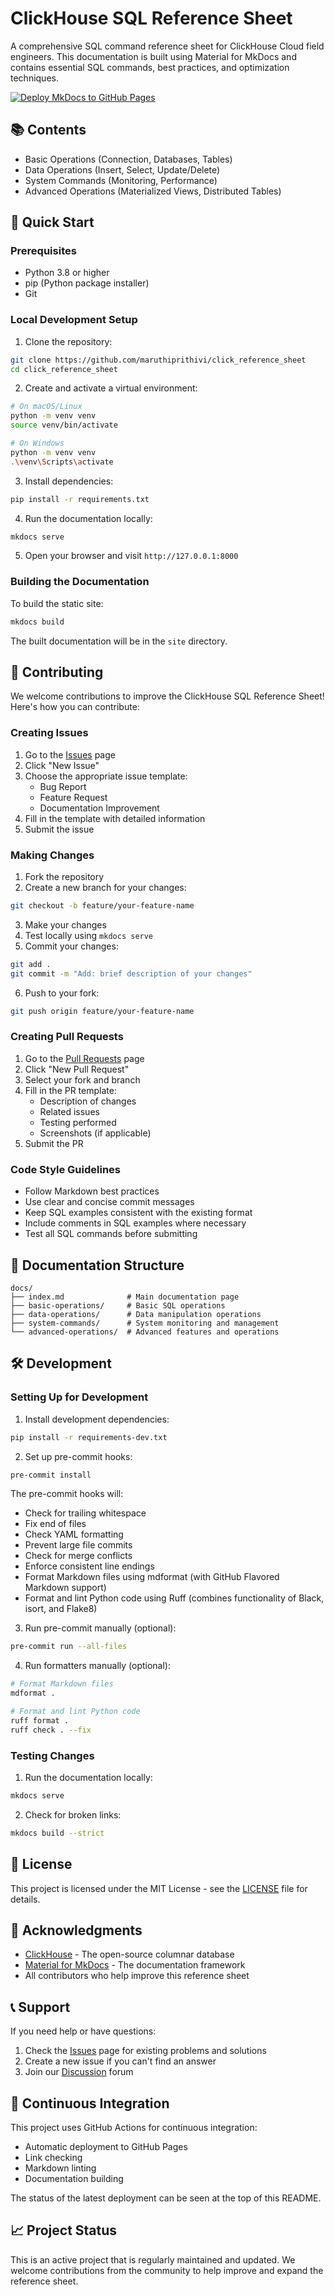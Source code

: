 # ClickHouse SQL Reference Sheet

A comprehensive SQL command reference sheet for ClickHouse Cloud field engineers. This documentation is built using Material for MkDocs and contains essential SQL commands, best practices, and optimization techniques.

[![Deploy MkDocs to GitHub Pages](https://github.com/your-username/click_reference_sheet/actions/workflows/deploy.yml/badge.svg)](https://github.com/your-username/click_reference_sheet/actions/workflows/deploy.yml)

## 📚 Contents

- Basic Operations (Connection, Databases, Tables)
- Data Operations (Insert, Select, Update/Delete)
- System Commands (Monitoring, Performance)
- Advanced Operations (Materialized Views, Distributed Tables)

## 🚀 Quick Start

### Prerequisites

- Python 3.8 or higher
- pip (Python package installer)
- Git

### Local Development Setup

1. Clone the repository:

```bash
git clone https://github.com/maruthiprithivi/click_reference_sheet
cd click_reference_sheet
```

2. Create and activate a virtual environment:

```bash
# On macOS/Linux
python -m venv venv
source venv/bin/activate

# On Windows
python -m venv venv
.\venv\Scripts\activate
```

3. Install dependencies:

```bash
pip install -r requirements.txt
```

4. Run the documentation locally:

```bash
mkdocs serve
```

5. Open your browser and visit `http://127.0.0.1:8000`

### Building the Documentation

To build the static site:

```bash
mkdocs build
```

The built documentation will be in the `site` directory.

## 🤝 Contributing

We welcome contributions to improve the ClickHouse SQL Reference Sheet! Here's how you can contribute:

### Creating Issues

1. Go to the [Issues](https://github.com/maruthiprithivi/click_reference_sheet/issues) page
2. Click "New Issue"
3. Choose the appropriate issue template:
   - Bug Report
   - Feature Request
   - Documentation Improvement
4. Fill in the template with detailed information
5. Submit the issue

### Making Changes

1. Fork the repository
2. Create a new branch for your changes:

```bash
git checkout -b feature/your-feature-name
```

3. Make your changes
4. Test locally using `mkdocs serve`
5. Commit your changes:

```bash
git add .
git commit -m "Add: brief description of your changes"
```

6. Push to your fork:

```bash
git push origin feature/your-feature-name
```

### Creating Pull Requests

1. Go to the [Pull Requests](https://github.com/maruthiprithivi/click_reference_sheet/pulls) page
2. Click "New Pull Request"
3. Select your fork and branch
4. Fill in the PR template:
   - Description of changes
   - Related issues
   - Testing performed
   - Screenshots (if applicable)
5. Submit the PR

### Code Style Guidelines

- Follow Markdown best practices
- Use clear and concise commit messages
- Keep SQL examples consistent with the existing format
- Include comments in SQL examples where necessary
- Test all SQL commands before submitting

## 📝 Documentation Structure

```
docs/
├── index.md              # Main documentation page
├── basic-operations/     # Basic SQL operations
├── data-operations/      # Data manipulation operations
├── system-commands/      # System monitoring and management
└── advanced-operations/  # Advanced features and operations
```

## 🛠 Development

### Setting Up for Development

1. Install development dependencies:

```bash
pip install -r requirements-dev.txt
```

2. Set up pre-commit hooks:

```bash
pre-commit install
```

The pre-commit hooks will:

- Check for trailing whitespace
- Fix end of files
- Check YAML formatting
- Prevent large file commits
- Check for merge conflicts
- Enforce consistent line endings
- Format Markdown files using mdformat (with GitHub Flavored Markdown support)
- Format and lint Python code using Ruff (combines functionality of Black, isort, and Flake8)

3. Run pre-commit manually (optional):

```bash
pre-commit run --all-files
```

4. Run formatters manually (optional):

```bash
# Format Markdown files
mdformat .

# Format and lint Python code
ruff format .
ruff check . --fix
```

### Testing Changes

1. Run the documentation locally:

```bash
mkdocs serve
```

2. Check for broken links:

```bash
mkdocs build --strict
```

## 📄 License

This project is licensed under the MIT License - see the [LICENSE](LICENSE) file for details.

## 🙏 Acknowledgments

- [ClickHouse](https://clickhouse.com/) - The open-source columnar database
- [Material for MkDocs](https://squidfunk.github.io/mkdocs-material/) - The documentation framework
- All contributors who help improve this reference sheet

## 📞 Support

If you need help or have questions:

1. Check the [Issues](https://github.com/maruthiprithivi/click_reference_sheet/issues) page for existing problems and solutions
2. Create a new issue if you can't find an answer
3. Join our [Discussion](https://github.com/maruthiprithivi/click_reference_sheet/discussions) forum

## 🔄 Continuous Integration

This project uses GitHub Actions for continuous integration:

- Automatic deployment to GitHub Pages
- Link checking
- Markdown linting
- Documentation building

The status of the latest deployment can be seen at the top of this README.

## 📈 Project Status

This is an active project that is regularly maintained and updated. We welcome contributions from the community to help improve and expand the reference sheet.
